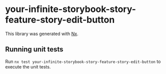 # your-infinite-storybook-story-feature-story-edit-button

This library was generated with [Nx](https://nx.dev).

## Running unit tests

Run `nx test your-infinite-storybook-story-feature-story-edit-button` to execute the unit tests.
